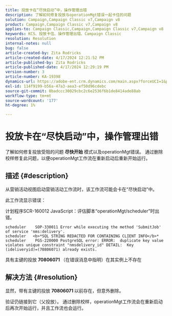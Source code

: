 ```yaml
---
title: 投放卡在“尽快启动”中，操作管理出错
description: 了解如何修复投放与operationMgt错误一起卡住的问题
solution: Campaign,Campaign Classic v7,Campaign v8
product: Campaign,Campaign Classic v7,Campaign v8
applies-to: Campaign Classic,Campaign,Campaign Classic v7,Campaign v8
keywords: KCS、投放卡住、操作管理出错、Campaign Classic
resolution: Resolution
internal-notes: null
bug: false
article-created-by: Zita Rodricks
article-created-date: 4/17/2024 12:21:52 PM
article-published-by: Zita Rodricks
article-published-date: 4/17/2024 12:29:19 PM
version-number: 3
article-number: KA-19398
dynamics-url: https://adobe-ent.crm.dynamics.com/main.aspx?forceUCI=1&pagetype=entityrecord&etn=knowledgearticle&id=e479d50c-b5fc-ee11-a1ff-6045bd0065b6
exl-id: 114f9199-b56a-47a3-aea3-ef50d96cdebc
source-git-commit: 0badccc30029cbc2c6e2536f6b1de8414ade88ab
workflow-type: tm+mt
source-wordcount: '177'
ht-degree: 1%

---
```


# 投放卡在“尽快启动”中，操作管理出错


了解如何修复投放受阻的问题 <b>尽快开始</b> 模式以及operationMgt错误。 通过删除校样修复此问题，以便operationMgt工作流在重新启动后重新开始运行。

## 描述 {#description}


从营销活动视图启动营销活动工作流时，该工作流可能会卡在“尽快启动”中。



此工作流显示错误：

计划程序SCR-160012 JavaScript：评估脚本“operationMgt/scheduler”时出错。


```
scheduler    SOP-330011 Error while executing the method 'SubmitJob' of service 'nms:delivery'.
scheduler   <b>*SQL STRING REDACTED FOR CONTAINING CLIENT INFO</b>*
scheduler    PGS-220000 PostgreSQL error: ERROR:  duplicate key value violates unique constraint "nmsdelivery_id" DETAIL:  Key (ideliveryid)=(70806071) already exists.
```


具有主键的投放 <b>70806071 </b>（在错误消息中指明）在其实例上不存在


## 解决方法 {#resolution}


显然，带有主键的投放 <b>70806071 </b>以前存在，但意外删除。

验证仍链接到它（父投放）。 通过删除校样，operationMgt工作流会在重新启动后再次开始运行，并且工作流也会运行。
